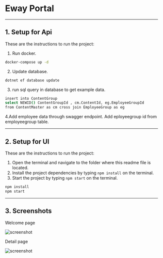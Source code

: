 # Eway Portal

---

## 1. Setup for Api

These are the instructions to run the project:

1. Run docker.
```bash
docker-compose up -d
```

2. Update database.
```bash
dotnet ef database update
```

3. run sql query in database to get example data.

```bash
insert into ContentGroup
select NEWID() ContentGroupId , cm.ContentId, eg.EmployeeGroupId
from ContentMaster as cm cross join EmployeeGroup as eg
```

4.Add employee data through swagger endpoint. Add eployeegroup id from employeegroup table.

---


## 2. Setup for UI

These are the instructions to run the project:

1. Open the terminal and navigate to the folder where this readme file is located.
2. Install the project dependencies by typing `npm install` on the terminal.
3. Start the project by typing `npm start` on the terminal.

```bash
npm install
npm start
```

---

## 3. Screenshots

Welcome page

![screenshot](../EwayPortal/Portal.Client/portal-ui/src/img/portal-1.PNG)

Detail page

![screenshot](../EwayPortal/Portal.Client/portal-ui/src/img/portal-2.PNG)

